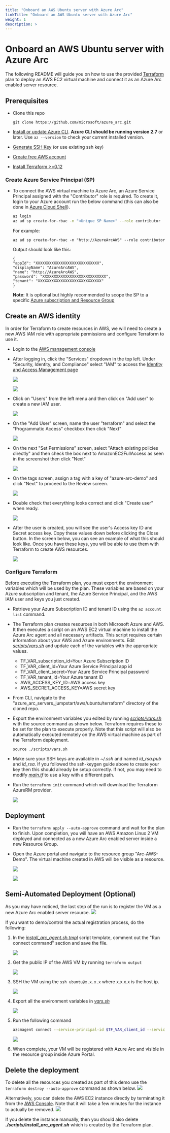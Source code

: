 ```yaml
---
title: "Onboard an AWS Ubuntu server with Azure Arc"
linkTitle: "Onboard an AWS Ubuntu server with Azure Arc"
weight: 1
description: >
---
```


# Onboard an AWS Ubuntu server with Azure Arc

The following README will guide you on how to use the provided [Terraform](https://www.terraform.io/) plan to deploy an AWS EC2 virtual machine and connect it as an Azure Arc enabled server resource.

## Prerequisites

* Clone this repo

    ```terminal
    git clone https://github.com/microsoft/azure_arc.git
    ```
    
* [Install or update Azure CLI](https://docs.microsoft.com/en-us/cli/azure/install-azure-cli?view=azure-cli-latest). **Azure CLI should be running version 2.7** or later. Use ```az --version``` to check your current installed version.

* [Generate SSH Key](https://help.github.com/articles/generating-a-new-ssh-key-and-adding-it-to-the-ssh-agent/) (or use existing ssh key) 

* [Create free AWS account](https://aws.amazon.com/premiumsupport/knowledge-center/create-and-activate-aws-account/)

* [Install Terraform >=0.12](https://learn.hashicorp.com/terraform/getting-started/install.html)

### Create Azure Service Principal (SP)   

* To connect the AWS virtual machine to Azure Arc, an Azure Service Principal assigned with the "Contributor" role is required. To create it, login to your Azure account run the below command (this can also be done in [Azure Cloud Shell](https://shell.azure.com/)). 

    ```bash
    az login
    az ad sp create-for-rbac -n "<Unique SP Name>" --role contributor
    ```

    For example:

    ```az ad sp create-for-rbac -n "http://AzureArcAWS" --role contributor```

    Output should look like this:

    ```
    {
    "appId": "XXXXXXXXXXXXXXXXXXXXXXXXXXXX",
    "displayName": "AzureArcAWS",
    "name": "http://AzureArcAWS",
    "password": "XXXXXXXXXXXXXXXXXXXXXXXXXXXX",
    "tenant": "XXXXXXXXXXXXXXXXXXXXXXXXXXXX"
    }
    ```

    **Note**: It is optional but highly recommended to scope the SP to a specific [Azure subscription and Resource Group](https://docs.microsoft.com/en-us/cli/azure/ad/sp?view=azure-cli-latest)

## Create an AWS identity

In order for Terraform to create resources in AWS, we will need to create a new AWS IAM role with appropriate permissions and configure Terraform to use it.

* Login to the [AWS management console](https://console.aws.amazon.com)

* After logging in, click the "Services" dropdown in the top left. Under "Security, Identity, and Compliance" select "IAM" to access the [Identity and Access Management page](https://console.aws.amazon.com/iam/home)

    ![](./01.png) 

    ![](./02.png)

* Click on "Users" from the left menu and then click on "Add user" to create a new IAM user.

    ![](./03.png)

* On the "Add User" screen, name the user "terraform" and select the "Programmatic Access" checkbox then click "Next"

    ![](./04.png)

* On the next "Set Permissions" screen, select "Attach existing policies directly" and then check the box next to AmazonEC2FullAccess as seen in the screenshot then click "Next"

    ![](./05.png)

* On the tags screen, assign a tag with a key of "azure-arc-demo" and click "Next" to proceed to the Review screen.

    ![](./06.png)

* Double check that everything looks correct and click "Create user" when ready.

    ![](./07.png)

* After the user is created, you will see the user's Access key ID and Secret access key. Copy these values down before clicking the Close button. In the screen below, you can see an example of what this should look like. Once you have these keys, you will be able to use them with Terraform to create AWS resources.

    ![](./08.png)

### Configure Terraform

Before executing the Terraform plan, you must export the environment variables which will be used by the plan. These variables are based on your Azure subscription and tenant, the Azure Service Principal, and the AWS IAM user and keys you just created.

* Retrieve your Azure Subscription ID and tenant ID using the ```az account list``` command.

* The Terraform plan creates resources in both Microsoft Azure and AWS. It then executes a script on an AWS EC2 virtual machine to install the Azure Arc agent and all necessary artifacts. This script requires certain information about your AWS and Azure environments. Edit [*scripts/vars.sh*](https://github.com/microsoft/azure_arc/blob/master/azure_arc_servers_jumpstart/aws/ubuntu/terraform/scripts/vars.sh) and update each of the variables with the appropriate values.
    
    * TF_VAR_subscription_id=Your Azure Subscription ID
    * TF_VAR_client_id=Your Azure Service Principal app id
    * TF_VAR_client_secret=Your Azure Service Principal password
    * TF_VAR_tenant_id=Your Azure tenant ID
    * AWS_ACCESS_KEY_ID=AWS access key
    * AWS_SECRET_ACCESS_KEY=AWS secret key

* From CLI, navigate to the "azure_arc_servers_jumpstart/aws/ubuntu/terraform" directory of the cloned repo.

* Export the environment variables you edited by running [*scripts/vars.sh*](https://github.com/microsoft/azure_arc/blob/master/azure_arc_servers_jumpstart/aws/ubuntu/terraform/scripts/vars.sh) with the source command as shown below. Terraform requires these to be set for the plan to execute properly. Note that this script will also be automatically executed remotely on the AWS virtual machine as part of the Terraform deployment. 

    ```source ./scripts/vars.sh```

* Make sure your SSH keys are available in *~/.ssh* and named *id_rsa.pub* and *id_rsa*. If you followed the ssh-keygen guide above to create your key then this should already be setup correctly. If not, you may need to modify [*main.tf*](https://github.com/microsoft/azure_arc/blob/master/azure_arc_servers_jumpstart/aws/ubuntu/terraform/main.tf) to use a key with a different path.

* Run the ```terraform init``` command which will download the Terraform AzureRM provider.

    ![](./09.png)

## Deployment

* Run the ```terraform apply --auto-approve``` command and wait for the plan to finish. Upon completion, you will have an AWS Amazon Linux 2 VM deployed and connected as a new Azure Arc enabled server inside a new Resource Group.

* Open the Azure portal and navigate to the resource group "Arc-AWS-Demo". The virtual machine created in AWS will be visible as a resource.

    ![](./10.png)

    ![](./19.png)

## Semi-Automated Deployment (Optional)

As you may have noticed, the last step of the run is to register the VM as a new Azure Arc enabled server resource.
    ![](./11.png)

If you want to demo/control the actual registration process, do the following: 

1. In the [*install_arc_agent.sh.tmpl*](https://github.com/microsoft/azure_arc/blob/master/azure_arc_servers_jumpstart/aws/ubuntu/terraform/scripts/install_arc_agent.sh.tmpl) script template, comment out the "Run connect command" section and save the file.

    ![](./12.png)

2. Get the public IP of the AWS VM by running ```terraform output```

    ![](./13.png)

3. SSH the VM using the ```ssh ubuntu@x.x.x.x``` where x.x.x.x is the host ip. 

    ![](./14.png)

4. Export all the environment variables in [*vars.sh*](https://github.com/microsoft/azure_arc/blob/master/azure_arc_servers_jumpstart/aws/ubuntu/terraform/scripts/vars.sh)

    ![](./15.png)

5. Run the following command
    ```bash
    azcmagent connect --service-principal-id $TF_VAR_client_id --service-principal-secret $TF_VAR_client_secret --resource-group "Arc-AWS-Demo" --tenant-id $TF_VAR_tenant_id --location "westus2" --subscription-id $TF_VAR_subscription_id
    ```
    ![](./16.png)

6. When complete, your VM will be registered with Azure Arc and visible in the resource group inside Azure Portal.

## Delete the deployment<a name="teardown"></a>

To delete all the resources you created as part of this demo use the ```terraform destroy --auto-approve``` command as shown below.
    ![](./17.png)

Alternatively, you can delete the AWS EC2 instance directly by terminating it from the [AWS Console](https://console.aws.amazon.com/ec2/v2/home). Note that it will take a few minutes for the instance to actually be removed.
    ![](./18.png)

If you delete the instance manually, then you should also delete ***./scripts/install_arc_agent.sh*** which is created by the Terraform plan.
